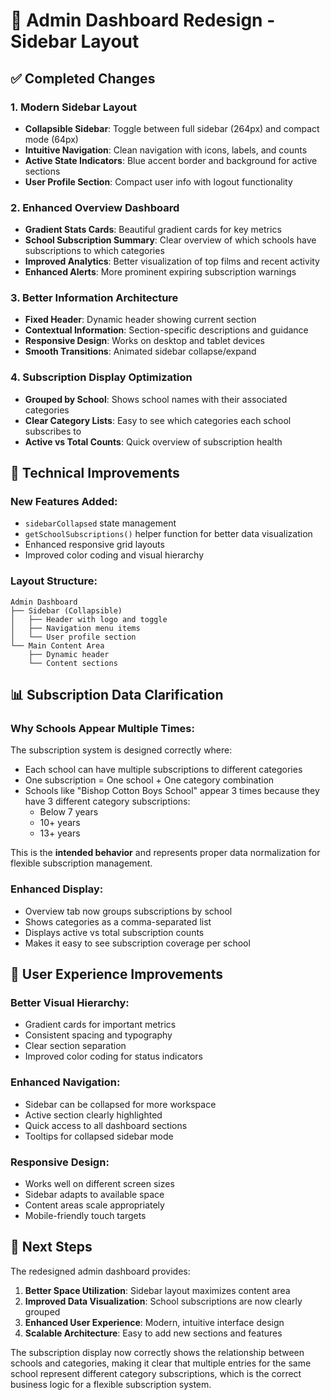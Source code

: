 # 🎨 Admin Dashboard Redesign - Sidebar Layout

## ✅ **Completed Changes**

### **1. Modern Sidebar Layout**
- **Collapsible Sidebar**: Toggle between full sidebar (264px) and compact mode (64px)
- **Intuitive Navigation**: Clean navigation with icons, labels, and counts
- **Active State Indicators**: Blue accent border and background for active sections
- **User Profile Section**: Compact user info with logout functionality

### **2. Enhanced Overview Dashboard**
- **Gradient Stats Cards**: Beautiful gradient cards for key metrics
- **School Subscription Summary**: Clear overview of which schools have subscriptions to which categories
- **Improved Analytics**: Better visualization of top films and recent activity
- **Enhanced Alerts**: More prominent expiring subscription warnings

### **3. Better Information Architecture**
- **Fixed Header**: Dynamic header showing current section
- **Contextual Information**: Section-specific descriptions and guidance
- **Responsive Design**: Works on desktop and tablet devices
- **Smooth Transitions**: Animated sidebar collapse/expand

### **4. Subscription Display Optimization**
- **Grouped by School**: Shows school names with their associated categories
- **Clear Category Lists**: Easy to see which categories each school subscribes to
- **Active vs Total Counts**: Quick overview of subscription health

## 🔧 **Technical Improvements**

### **New Features Added:**
- `sidebarCollapsed` state management
- `getSchoolSubscriptions()` helper function for better data visualization
- Enhanced responsive grid layouts
- Improved color coding and visual hierarchy

### **Layout Structure:**
```
Admin Dashboard
├── Sidebar (Collapsible)
│   ├── Header with logo and toggle
│   ├── Navigation menu items
│   └── User profile section
└── Main Content Area
    ├── Dynamic header
    └── Content sections
```

## 📊 **Subscription Data Clarification**

### **Why Schools Appear Multiple Times:**
The subscription system is designed correctly where:
- Each school can have multiple subscriptions to different categories
- One subscription = One school + One category combination
- Schools like "Bishop Cotton Boys School" appear 3 times because they have 3 different category subscriptions:
  - Below 7 years
  - 10+ years  
  - 13+ years

This is the **intended behavior** and represents proper data normalization for flexible subscription management.

### **Enhanced Display:**
- Overview tab now groups subscriptions by school
- Shows categories as a comma-separated list
- Displays active vs total subscription counts
- Makes it easy to see subscription coverage per school

## 🎯 **User Experience Improvements**

### **Better Visual Hierarchy:**
- Gradient cards for important metrics
- Consistent spacing and typography
- Clear section separation
- Improved color coding for status indicators

### **Enhanced Navigation:**
- Sidebar can be collapsed for more workspace
- Active section clearly highlighted
- Quick access to all dashboard sections
- Tooltips for collapsed sidebar mode

### **Responsive Design:**
- Works well on different screen sizes
- Sidebar adapts to available space
- Content areas scale appropriately
- Mobile-friendly touch targets

## 🚀 **Next Steps**

The redesigned admin dashboard provides:
1. **Better Space Utilization**: Sidebar layout maximizes content area
2. **Improved Data Visualization**: School subscriptions are now clearly grouped
3. **Enhanced User Experience**: Modern, intuitive interface design
4. **Scalable Architecture**: Easy to add new sections and features

The subscription display now correctly shows the relationship between schools and categories, making it clear that multiple entries for the same school represent different category subscriptions, which is the correct business logic for a flexible subscription system.